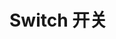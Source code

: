 <script lang="ts" setup>
    import demo from './index.vue'
</script>

# Switch 开关

<preview comp-name="switch" demo-name="index">
  <demo />
</preview>
